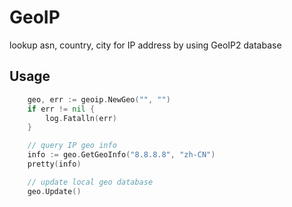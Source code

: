  GeoIP
===========
lookup asn, country, city for IP address by using GeoIP2 database

Usage
------

```go
    geo, err := geoip.NewGeo("", "")
    if err != nil {
        log.Fatalln(err)
    }

    // query IP geo info
    info := geo.GetGeoInfo("8.8.8.8", "zh-CN")
    pretty(info)

    // update local geo database
    geo.Update()
```
